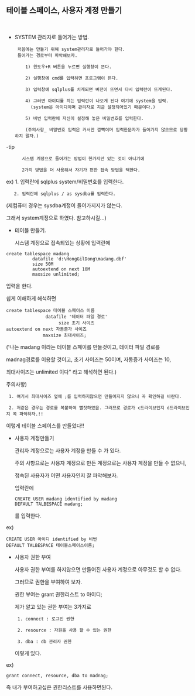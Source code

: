 ﻿## 테이블 스페이스, 사용자 계정 만들기
﻿








 

* SYSTEM 관리자로 들어가는 방법.

       처음에는 만들기 위해 system관리자로 들어가야 한다.
       들어가는 경로부터 파악해보자.

          1) 윈도우+R 버튼을 누르면 실행창이 뜬다.

          2) 실행창에 cmd를 입력하면 프로그램이 뜬다.

          3) 입력창에 sqlplus를 치게되면 버전이 뜨면서 다시 입력란이 뜨게된다.

          4) 그러면 아이디를 치는 입력란이 나오게 된다 여기에 system을 입력.
            (system은 아이디이며 관리자로 지금 설정되어있기 때문이다.)

          5) 비번 입력란에 자신이 설정해 놓은 비밀번호를 입력한다.

          (주의사항_ 비밀번호 입력은 커서만 깜빡이며 입력한문자가 들어가지 않으므로 당황하지 말자.)



-tip

          시스템 계정으로 들어가는 방법이 한가지만 있는 것이 아니기에 

          2가지 방법을 더 사용해서 자기가 편한 접속 방법을 택한다.

ex)
       1. 입력란에 sqlplus system/비밀번호를 입력한다.

       2. 입력란에 sqlplus / as sysdba를 입력한다.


(제컴퓨터 경우는 sysdba계정이 들어가지지가 않는다.

그래서 system계정으로 하였다. 참고하시길...)









* 테이블 만들기.
     

     시스템 계정으로 접속되있는 상황에 입력란에 

```
create tablespace madang
          datafile 'd:\HongGilDong\madang.dbf' 
          size 50M
          autoextend on next 10M 
          maxsize unlimited;
```



   입력을 한다.

   쉽게 이해하게 해석하면

   ```
   create tablespace 테이블 스페이스 이름
                  datafile '데이터 파일 경로'
                       size 초기 사이즈
   autoextend on next 자동증가 사이즈
                 maxsize 최대사이즈;
   ```


('나는 madang 이라는 테이블 스페이를 만들것이고, 데이터 파일 경로를 

madnag경로를 이용할 것이고, 초기 사이즈는 50이며, 자동증가 사이즈는 10,

최대사이즈는 unlimited 이다" 라고 해석하면 된다.)

 주의사항)

     1. 여기서 최대사이즈 옆에 ;를 입력하지않으면 만들어지지 않으니 꼭 확인하길 바란다.

     2. 저같은 경우는 경로를 복붙하여 뻘짓하였음. 그러므로 경로가 c드라이브인지 d드라이브인지 꼭 파악하자.!!

이렇게 테이블 스페이스를 만들었다!!









* 사용자 계정만들기

   관리자 계정으로는 사용자 계정을 만들 수 가 있다.

   주의 사항으로는 사용자 계정으로 만든 계정으로는 사용자 계정을 만들 수 없으니,

   접속된 사용자가 어떤 사용자인지 잘 파악해보자.

   입력란에

   ```
   CREATE USER madang identified by madang
   DEFAULT TALBESPACE madang;
   ```

   를 입력한다.

ex)
   ```
   CREATE USER 아이디 identified by 비번
   DEFAULT TALBESPACE 테이블스페이스이름;
   ```










* 사용자 권한 부여

   사용자 권한 부여를 하지않으면 만들어진 사용자 계정으로 아무것도 할 수 없다.

   그러므로 권한을 부여하여 보자.

   권한 부여는 grant 권한리스트 to 아이디;

   제가 알고 있는 권한 부여는 3가지로

       1. connect : 로그인 권한

       2. resource : 자원을 사용 할 수 있는 권한

       3. dba : db 관리자 권한

   이렇게 있다.

ex)
   ```
   grant connect, resource, dba to madnag;
   ```

   즉 내가 부여하고싶은 권한리스트를 사용하면된다.



